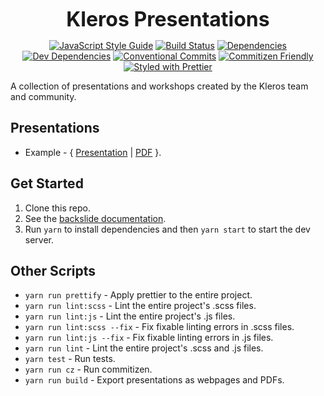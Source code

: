 <p align="center">
  <b style="font-size: 32px;">Kleros Presentations</b>
</p>

<p align="center">
  <a href="https://standardjs.com"><img src="https://img.shields.io/badge/code_style-standard-brightgreen.svg" alt="JavaScript Style Guide"></a>
  <a href="https://travis-ci.org/kleros/kleros-presentations"><img src="https://travis-ci.org/kleros/kleros-presentations.svg?branch=master" alt="Build Status"></a>
  <a href="https://david-dm.org/kleros/kleros-presentations"><img src="https://david-dm.org/kleros/kleros-presentations.svg" alt="Dependencies"></a>
  <a href="https://david-dm.org/kleros/kleros-presentations?type=dev"><img src="https://david-dm.org/kleros/kleros-presentations/dev-status.svg" alt="Dev Dependencies"></a>
  <a href="https://conventionalcommits.org"><img src="https://img.shields.io/badge/Conventional%20Commits-1.0.0-yellow.svg" alt="Conventional Commits"></a>
  <a href="http://commitizen.github.io/cz-cli/"><img src="https://img.shields.io/badge/commitizen-friendly-brightgreen.svg" alt="Commitizen Friendly"></a>
  <a href="https://github.com/prettier/prettier"><img src="https://img.shields.io/badge/styled_with-prettier-ff69b4.svg" alt="Styled with Prettier"></a>
</p>

A collection of presentations and workshops created by the Kleros team and community.

## Presentations

- Example - { [Presentation](https://kleros.io/kleros-presentations/example.html) | [PDF](https://kleros.io/kleros-presentations/example.pdf) }.

## Get Started

1.  Clone this repo.
2.  See the [backslide documentation](https://github.com/sinedied/backslide).
3.  Run `yarn` to install dependencies and then `yarn start` to start the dev server.

## Other Scripts

- `yarn run prettify` - Apply prettier to the entire project.
- `yarn run lint:scss` - Lint the entire project's .scss files.
- `yarn run lint:js` - Lint the entire project's .js files.
- `yarn run lint:scss --fix` - Fix fixable linting errors in .scss files.
- `yarn run lint:js --fix` - Fix fixable linting errors in .js files.
- `yarn run lint` - Lint the entire project's .scss and .js files.
- `yarn test` - Run tests.
- `yarn run cz` - Run commitizen.
- `yarn run build` - Export presentations as webpages and PDFs.
